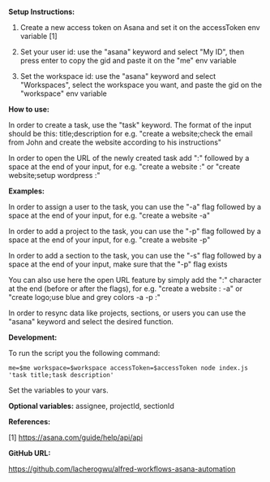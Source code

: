 **Setup Instructions:**
1. Create a new access token on Asana and set it on the accessToken env variable [1]

2. Set your user id: use the "asana" keyword and select "My ID", then press enter to copy the gid and paste it on the "me" env variable

3. Set the workspace id: use the "asana" keyword and select "Workspaces", select the workspace you want, and paste the gid on the "workspace" env variable

**How to use:**

In order to create a task, use the "task" keyword.
The format of the input should be this: title;description
for e.g. "create a website;check the email from John and create the website according to his instructions"

In order to open the URL of the newly created task add ":" followed by a space at the end of your input, for e.g. "create a website :" or "create website;setup wordpress :"

**Examples:**

In order to assign a user to the task, you can use the "-a" flag followed by a space at the end of your input, for e.g. "create a website -a"

In order to add a project to the task, you can use the "-p" flag followed by a space at the end of your input, for e.g. "create a website -p"

In order to add a section to the task, you can use the "-s" flag followed by a space at the end of your input, make sure that the "-p" flag exists

You can also use here the open URL feature by simply add the ":" character at the end (before or after the flags), for e.g. "create a website : -a" or "create logo;use blue and grey colors -a -p :"

In order to resync data like projects, sections, or users you can use the "asana" keyword and select the desired function.

**Development:**

To run the script you the following command:

```me=$me workspace=$workspace accessToken=$accessToken node index.js 'task title;task description'```

Set the variables to your vars.

**Optional variables:**
assignee, projectId, sectionId

**References:**

[1] https://asana.com/guide/help/api/api

**GitHub URL:**

https://github.com/lacherogwu/alfred-workflows-asana-automation
